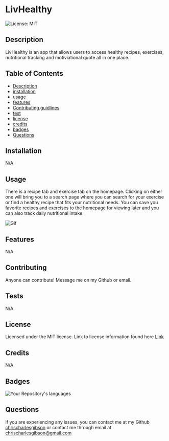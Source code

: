 # LivHealthy

![License: MIT](https://img.shields.io/badge/License-MIT-yellow.svg)

## Description

LivHealthy is an app that allows users to access healthy recipes, exercises, nutritional tracking and motiviational quote all in one place.

## Table of Contents

- [Description](#Description)
- [installation](#Installation)
- [usage](#Usage)
- [features](#Features)
- [Contributing guidlines](#Contributing)
- [test](#Tests)
- [license](#License)
- [credits](#Credits)
- [badges](#Badges)
- [Questions](#Questions)

## Installation

N/A

## Usage

There is a recipe tab and exercise tab on the homepage. Clicking on either one will bring you to a search page where you can search for your exercise or find a healthy recipe that fits your nutritional needs. You can save you favorite recipes and exercises to the homepage for viewing later and you can also track daily nutritional intake.

![Gif](./images/LivHealthy.gif)

## Features

N/A

## Contributing

Anyone can contribute! Message me on my Github or email.

## Tests

N/A

## License

Licensed under the MIT license. Link to license information found here [Link](https://opensource.org/licenses/MIT)

## Credits

N/A

## Badges

![Your Repository's languages](https://github-readme-stats.vercel.app/api/top-langs/?username=chrischarlesgibson&theme=blue-green)

## Questions

If you are experiencing any issues, you can contact me at my Github [chrischarlesgibson](https://github.com/chrischarlesgibson) or contact me through email at chrischarlesgibson@gmail.com
